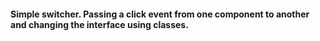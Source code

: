 #### Simple switcher. Passing a click event from one component to another and changing the interface using classes.

